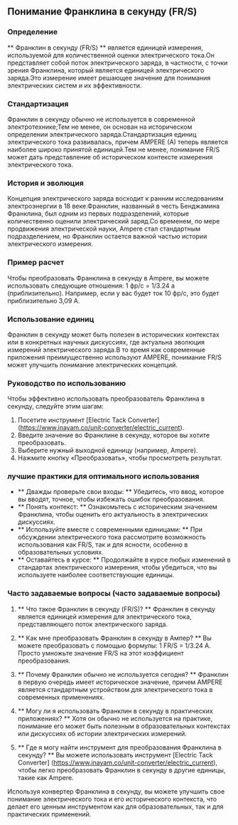 ## Понимание Франклина в секунду (FR/S)

### Определение
** Франклин в секунду (FR/S) ** является единицей измерения, используемой для количественной оценки электрического тока.Он представляет собой поток электрического заряда, в частности, с точки зрения Франклина, который является единицей электрического заряда.Это измерение имеет решающее значение для понимания электрических систем и их эффективности.

### Стандартизация
Франклин в секунду обычно не используется в современной электротехнике;Тем не менее, он основан на историческом определении электрического заряда.Стандартизация единиц электрического тока развивалась, причем AMPERE (A) теперь является наиболее широко принятой единицей.Тем не менее, понимание FR/S может дать представление об историческом контексте измерения электрического тока.

### История и эволюция
Концепция электрического заряда восходит к ранним исследованиям электроэнергии в 18 веке.Франклин, названный в честь Бенджамина Франклина, был одним из первых подразделений, которые количественно оценили электрический заряд.Со временем, по мере продвижения электрической науки, Ampere стал стандартным подразделением, но Франклин остается важной частью истории электрического измерения.

### Пример расчет
Чтобы преобразовать Франклина в секунду в Ampere, вы можете использовать следующие отношения:
1 фр/с = 1/3.24 a (приблизительно).
Например, если у вас будет ток 10 фр/с, это будет приблизительно 3,09 A.

### Использование единиц
Франклин в секунду может быть полезен в исторических контекстах или в конкретных научных дискуссиях, где актуальна эволюция измерений электрического заряда.В то время как современные приложения преимущественно используют AMPERE, понимание FR/S может улучшить понимание электрических концепций.

### Руководство по использованию
Чтобы эффективно использовать преобразователь Франклина в секунду, следуйте этим шагам:
1. Посетите инструмент [Electric Tack Converter] (https://www.inayam.co/unit-converter/electric_current).
2. Введите значение во Франклине в секунду, которое вы хотите преобразовать.
3. Выберите нужный выходной единицу (например, Ampere).
4. Нажмите кнопку «Преобразовать», чтобы просмотреть результат.

### лучшие практики для оптимального использования
- ** Дважды проверьте свои входы: ** Убедитесь, что ввод, которое вы вводят, точное, чтобы избежать ошибок преобразования.
- ** Понять контекст: ** Ознакомьтесь с историческим значением Франклина, чтобы оценить его актуальность в электрических дискуссиях.
- ** Используйте вместе с современными единицами: ** При обсуждении электрического тока рассмотрите возможность использования как FR/S, так и для ясности, особенно в образовательных условиях.
- ** Оставайтесь в курсе: ** Продолжайте в курсе любых изменений в стандартах электрического измерения, чтобы убедиться, что вы используете наиболее соответствующие единицы.

### Часто задаваемые вопросы (часто задаваемые вопросы)

1. ** Что такое Франклин в секунду (FR/S)? **
Франклин в секунду является единицей измерения для электрического тока, представляющего поток электрического заряда.

2. ** Как мне преобразовать Франклин в секунду в Ампер? **
Вы можете преобразовать с помощью формулы: 1 FR/S = 1/3.24 A. Просто умножьте значение FR/S на этот коэффициент преобразования.

3. ** Почему Франклин обычно не используется сегодня? **
Франклин в первую очередь имеет историческое значение, причем AMPERE является стандартным устройством для электрического тока в современных применениях.

4. ** Могу ли я использовать Франклин в секунду в практических приложениях? **
Хотя он обычно не используется на практике, понимание его может быть полезным в образовательных контекстах или дискуссиях об истории электрических измерений.

5. ** Где я могу найти инструмент для преобразования Франклина в секунду? **
Вы можете использовать инструмент [Electric Tack Converter] (https://www.inayam.co/unit-converter/electric_current), чтобы легко преобразовать Франклин в секунду в другие единицы, такие как Ampere.

Используя конвертер Франклина в секунду, вы можете улучшить свое понимание электрического тока и его исторического контекста, что делает его ценным инструментом как для образовательных, так и для практических применений.